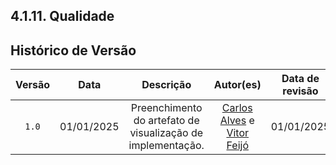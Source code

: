 ## 4.1.11. Qualidade



## Histórico de Versão

| Versão | Data | Descrição | Autor(es) | Data de revisão | Revisor(es) |
| :-: | :-: | :-: | :-: | :-: | :-: |
| `1.0` | 01/01/2025  | Preenchimento do artefato de visualização de implementação. | [Carlos Alves](https://github.com/CADU110) e  [Vitor Feijó](https://github.com/vitorfleonardo) | 01/01/2025  |[Bianca](https://github.com/BiancaPatrocinio7) |
